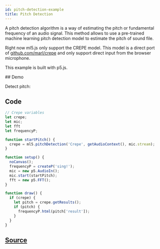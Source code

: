 ```yaml
---
id: pitch-detection-example
title: Pitch Detection
---
```


A pitch detection algorithm is a way of estimating the pitch or fundamental frequency of an audio signal. This method allows to use a pre-trained machine learning pitch detection model to estimate the pitch of sound file.

Right now ml5.js only support the CREPE model. This model is a direct port of [github.com/marl/crepe](https://github.com/marl/crepe) and only support direct input from the browser microphone.

This example is built with p5.js.

## Demo

<div class="example">
  Detect pitch:
  <p id="result"></p>
</div>

<script src="assets/scripts/example-pitch-detection.js"></script>

## Code

```javascript
// Crepe variables
let crepe;
let mic;
let fft
let frequencyP;

function startPitch() {
  crepe = ml5.pitchDetection('Crepe', getAudioContext(), mic.stream);
}

function setup() {
  noCanvas();
  frequencyP = createP('sing!');
  mic = new p5.AudioIn();
  mic.start(startPitch);
  fft = new p5.FFT();
}

function draw() {
  if (crepe) {
    let pitch = crepe.getResults();
    if (pitch) {
      frequencyP.html(pitch['result']);
    }
  }
}
```

## [Source](https://github.com/ml5js/ml5-examples/tree/master/p5js/LSTM/LSTM_Text)
